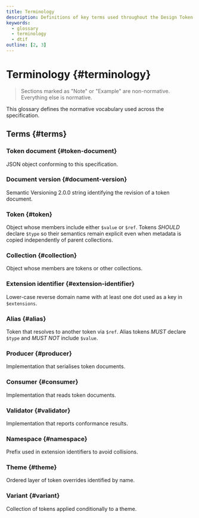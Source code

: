 ```yaml
---
title: Terminology
description: Definitions of key terms used throughout the Design Token Interchange Format specification.
keywords:
  - glossary
  - terminology
  - dtif
outline: [2, 3]
---
```


# Terminology {#terminology}

> Sections marked as "Note" or "Example" are non-normative. Everything else is normative.

This glossary defines the normative vocabulary used across the specification.

## Terms {#terms}

### Token document {#token-document}

JSON object conforming to this specification.

### Document version {#document-version}

Semantic Versioning 2.0.0 string identifying the revision of a token document.

### Token {#token}

Object whose members include either `$value` or `$ref`. Tokens
_SHOULD_ declare `$type` so their semantics remain
explicit even when metadata is copied independently of parent collections.

### Collection {#collection}

Object whose members are tokens or other collections.

### Extension identifier {#extension-identifier}

Lower-case reverse domain name with at least one dot used as a key in
`$extensions`.

### Alias {#alias}

Token that resolves to another token via `$ref`. Alias tokens
_MUST_ declare `$type` and
_MUST NOT_ include `$value`.

### Producer {#producer}

Implementation that serialises token documents.

### Consumer {#consumer}

Implementation that reads token documents.

### Validator {#validator}

Implementation that reports conformance results.

### Namespace {#namespace}

Prefix used in extension identifiers to avoid collisions.

### Theme {#theme}

Ordered layer of token overrides identified by name.

### Variant {#variant}

Collection of tokens applied conditionally to a theme.
